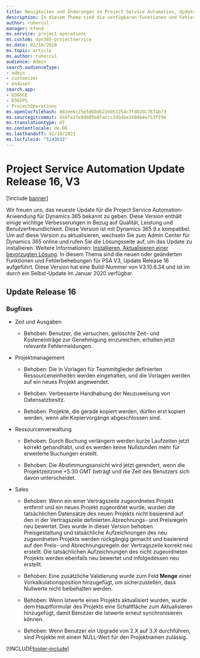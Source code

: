 ```yaml
---
title: Neuigkeiten und Änderungen in Project Service Automation, Update Release 16, V3
description: In diesem Thema sind die verfügbaren Funktionen und Fehlerbehebungen für Project Service Automation Update Release 16, V3 aufgeführt.
author: ruhercul
manager: kfend
ms.service: project-operations
ms.custom: dyn365-projectservice
ms.date: 02/18/2020
ms.topic: article
ms.author: ruhercul
audience: Admin
search.audienceType:
- admin
- customizer
- enduser
search.app:
- D365CE
- D365PS
- ProjectOperations
ms.openlocfilehash: 882ee6c25e5d88db22e051254c7fd82dc787ab73
ms.sourcegitcommit: 418fa1fe9d605b8faccc2d5dee1b04b4e753f194
ms.translationtype: HT
ms.contentlocale: de-DE
ms.lasthandoff: 02/10/2021
ms.locfileid: "5143632"
---
```

# <a name="project-service-automation-update-release-16-v3"></a>Project Service Automation Update Release 16, V3

[!include [banner](../includes/psa-now-project-operations.md)]

Wir freuen uns, das neueste Update für die Project Service Automation-Anwendung für Dynamics 365 bekannt zu geben. Diese Version enthält einige wichtige Verbesserungen in Bezug auf Qualität, Leistung und Benutzerfreundlichkeit.  Diese Version ist mit Dynamics 365 9.x kompatibel. Um auf diese Version zu aktualisieren, wechseln Sie zum Admin Center für Dynamics 365 online und rufen Sie die Lösungsseite auf, um das Update zu installieren. Weitere Informationen: [Installieren, Aktualisieren einer bevorzugten Lösung](https://docs.microsoft.com/dynamics365/project-service/upgrade-psa-home-page).
In diesem Thema sind die neuen oder geänderten Funktionen und Fehlerbehebungen für PSA V3, Update Release 16 aufgeführt. Diese Version hat eine Build-Nummer von V3.10.6.34 und ist im durch ein Selbst-Update im Januar 2020 verfügbar.


## <a name="update-release-16"></a>Update Release 16

### <a name="bug-fixes"></a>Bugfixes

-   Zeit und Ausgaben

    -   Behoben: Benutzer, die versuchen, gelöschte Zeit- und Kosteneinträge zur Genehmigung einzureichen, erhalten jetzt relevante Fehlermeldungen.

-   Projektmanagement

    -   Behoben: Die in Vorlagen für Teammitglieder definierten Ressourceneinheiten werden eingehalten, und die Vorlagen werden auf ein neues Projekt angewendet.

    -   Behoben: Verbesserte Handhabung der Neuzuweisung von Datensatzbesitz.

    -   Behoben: Projekte, die gerade kopiert werden, dürfen erst kopiert werden, wenn alle Kopiervorgänge abgeschlossen sind.

-   Ressourcenverwaltung

    -   Behoben: Durch Buchung verlängern werden kurze Laufzeiten jetzt korrekt gehandhabt, und es werden keine Nullstunden mehr für erweiterte Buchungen erstellt.

    -   Behoben: Die Abstimmungsansicht wird jetzt gerendert, wenn die Projektzeitzone +5:30 GMT beträgt und die Zeit des Benutzers sich davon unterscheidet.

-   Sales

    -   Behoben: Wenn ein einer Vertragszeile zugeordnetes Projekt entfernt und ein neues Projekt zugeordnet wurde, wurden die tatsächlichen Datensätze des neuen Projekts nicht basierend auf den in der Vertragszeile definierten Abrechnungs- und Preisregeln neu bewertet. Dies wurde in dieser Version behoben. Preisgestaltung und tatsächliche Aufzeichnungen des neu zugeordneten Projekts werden rückgängig gemacht und basierend auf den Preis- und Abrechnungsregeln der Vertragszeile korrekt neu erstellt. Die tatsächlichen Aufzeichnungen des nicht zugeordneten Projekts werden ebenfalls neu bewertet und infolgedessen neu erstellt.

    -   Behoben: Eine zusätzliche Validierung wurde zum Feld **Menge** einer Vorkalkulationsposition hinzugefügt, um sicherzustellen, dass Nullwerte nicht beibehalten werden.

    -   Behoben: Wenn Istwerte eines Projekts aktualisiert wurden, wurde dem Hauptformular des Projekts eine Schaltfläche zum Aktualisieren hinzugefügt, damit Benutzer die Istwerte erneut synchronisieren können.

    -   Behoben: Wenn Benutzer ein Upgrade von 2.X auf 3.X durchführen, sind Projekte mit einem NULL-Wert für den Projektnamen zulässig.



[!INCLUDE[footer-include](../includes/footer-banner.md)]